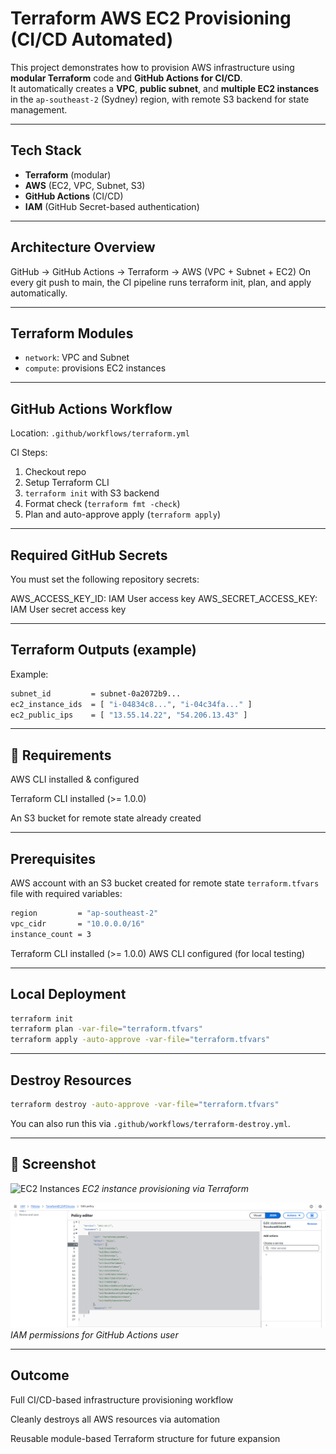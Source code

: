 # Terraform AWS EC2 Provisioning (CI/CD Automated)

This project demonstrates how to provision AWS infrastructure using **modular Terraform** code and **GitHub Actions for CI/CD**.  
It automatically creates a **VPC**, **public subnet**, and **multiple EC2 instances** in the `ap-southeast-2` (Sydney) region, with remote S3 backend for state management.

---

## Tech Stack

- **Terraform** (modular)
- **AWS** (EC2, VPC, Subnet, S3)
- **GitHub Actions** (CI/CD)
- **IAM** (GitHub Secret-based authentication)

---

## Architecture Overview
GitHub → GitHub Actions → Terraform → AWS (VPC + Subnet + EC2)
On every git push to main, the CI pipeline runs terraform init, plan, and apply automatically.

---

## Terraform Modules

- `network`: VPC and Subnet
- `compute`: provisions EC2 instances
---

## GitHub Actions Workflow

Location: `.github/workflows/terraform.yml`

CI Steps:

1. Checkout repo
2. Setup Terraform CLI
3. `terraform init` with S3 backend
4. Format check (`terraform fmt -check`)
5. Plan and auto-approve apply (`terraform apply`)

---

## Required GitHub Secrets
You must set the following repository secrets:

AWS_ACCESS_KEY_ID: 	IAM User access key
AWS_SECRET_ACCESS_KEY:	IAM User secret access key

---

## Terraform Outputs (example)

Example:
```bash
subnet_id         = subnet-0a2072b9...
ec2_instance_ids  = [ "i-04834c8...", "i-04c34fa..." ]
ec2_public_ips    = [ "13.55.14.22", "54.206.13.43" ]
```

---

## 📎 Requirements
AWS CLI installed & configured

Terraform CLI installed (>= 1.0.0)

An S3 bucket for remote state already created

---

## Prerequisites
AWS account with an S3 bucket created for remote state
`terraform.tfvars` file with required variables:
```bash
region         = "ap-southeast-2"
vpc_cidr       = "10.0.0.0/16"
instance_count = 3
```
Terraform CLI installed (>= 1.0.0)
AWS CLI configured (for local testing)


---

##  Local Deployment
```bash
terraform init
terraform plan -var-file="terraform.tfvars"
terraform apply -auto-approve -var-file="terraform.tfvars"
```

---

## Destroy Resources
```bash
terraform destroy -auto-approve -var-file="terraform.tfvars"
```
You can also run this via `.github/workflows/terraform-destroy.yml`.

---

## 📸 Screenshot
![EC2 Instances](./ec2-instance.png)
*EC2 instance provisioning via Terraform*

![IAM User Policies](./iam-user-policies.png)
*IAM permissions for GitHub Actions user*

---

## Outcome
Full CI/CD-based infrastructure provisioning workflow

Cleanly destroys all AWS resources via automation

Reusable module-based Terraform structure for future expansion
